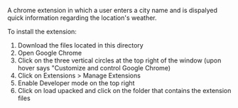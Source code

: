 A chrome extension in which a user enters a city name and is dispalyed quick information regarding the location's weather.

To install the extension:

1. Download the files located in this directory
2. Open Google Chrome
3. Click on the three vertical circles at the top right of the window (upon hover says "Customize and control Google Chrome)
4. Click on Extensions > Manage Extensions
5. Enable Developer mode on the top right
6. Click on load upacked and click on the folder that contains the extension files
